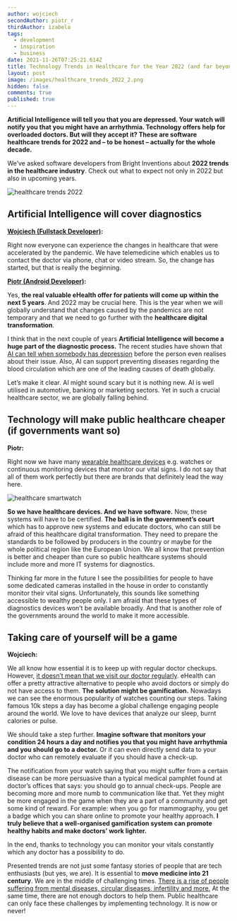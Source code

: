 ```yaml
---
author: wojciech
secondAuthor: piotr_r
thirdAuthor: izabela
tags:
  - development
  - inspiration
  - business
date: 2021-11-26T07:25:21.614Z
title: Technology Trends in Healthcare for the Year 2022 (and far beyond)
layout: post
image: /images/healthcare_trends_2022_2.png
hidden: false
comments: true
published: true
---
```

**Artificial Intelligence will tell you that you are depressed. Your watch will notify you that you might have an arrhythmia. Technology offers help for overloaded doctors. But will they accept it? These are software healthcare trends for 2022 and – to be honest – actually for the whole decade.**

We’ve asked software developers from Bright Inventions about **2022 trends in the healthcare industry**. Check out what to expect not only in 2022 but also in upcoming years.

![healthcare trends 2022](/images/healthcare_trends_2022_2.png)

## Artificial Intelligence will cover diagnostics

**[Wojciech (Fullstack Developer)](/about-us/wojciech/):**

Right now everyone can experience the changes in healthcare that were accelerated by the pandemic. We have telemedicine which enables us to contact the doctor via phone, chat or video stream. So, the change has started, but that is really the beginning.

**[Piotr (Android Developer)](/about-us/piotr-r/):**

Yes, **the real valuable eHealth offer for patients will come up within the next 5 years**. And 2022 may be crucial here. This is the year when we will globally understand that changes caused by the pandemics are not temporary and that we need to go further with the **healthcare digital transformation**. 

I think that in the next couple of years **Artificial Intelligence will become a huge part of the diagnostic process.** The recent studies have shown that [AI can tell when somebody has depression](https://www.forbes.com/sites/ganeskesari/2021/05/24/ai-can-now-detect-depression-from-just-your-voice/) before the person even realises about their issue. Also, AI can support preventing diseases regarding the blood circulation which are one of the leading causes of death globally. 

Let’s make it clear. AI might sound scary but it is nothing new. AI is well utilised in automotive, banking or marketing sectors. Yet in such a crucial healthcare sector, we are globally falling behind.

## Technology will make public healthcare cheaper (if governments want so)

**Piotr:**

Right now we have many [wearable healthcare devices](/blog/bluetooth-devices-that-change-healthcare/) e.g. watches or continuous monitoring devices that monitor our vital signs. I do not say that all of them work perfectly but there are brands that definitely lead the way here.

![healthcare smartwatch](/images/healthcare_wearable_devices.png)

**So we have healthcare devices. And we have software.** Now, these systems will have to be certified. **The ball is in the government’s court** which has to approve new systems and educate doctors, who can still be afraid of this healthcare digital transformation. They need to prepare the standards to be followed by producers in the country or maybe for the whole political region like the European Union. We all know that prevention is better and cheaper than cure so public healthcare systems should include more and more IT systems for diagnostics. 

Thinking far more in the future I see the possibilities for people to have some dedicated cameras installed in the house in order to constantly monitor their vital signs. Unfortunately, this sounds like something accessible to wealthy people only. I am afraid that these types of diagnostics devices won’t be available broadly. And that is another role of the governments around the world to make it more accessible.

## Taking care of yourself will be a game

**Wojciech:**

We all know how essential it is to keep up with regular doctor checkups. However, [it doesn’t mean that we visit our doctor regularly](https://www.verywellhealth.com/reasons-people-dont-go-to-the-doctor-4779661). eHealth can offer a pretty attractive alternative to people who avoid doctors or simply do not have access to them. **The solution might be gamification.** Nowadays we can see the enormous popularity of watches counting our steps. Taking famous 10k steps a day has become a global challenge engaging people around the world. We love to have devices that analyze our sleep, burnt calories or pulse. 

We should take a step further. **Imagine software that monitors your condition 24 hours a day and notifies you that you might have arrhythmia and you should go to a doctor.** Or it can even directly send data to your doctor who can remotely evaluate if you should have a check-up.

The notification from your watch saying that you might suffer from a certain disease can be more persuasive than a typical medical pamphlet found at doctor’s offices that says: you should go to annual check-ups. People are becoming more and more numb to communication like that. Yet they might be more engaged in the game when they are a part of a community and get some kind of reward. For example: when you go for mammography, you get a badge which you can share online to promote your healthy approach. **I truly believe that a well-organised gamification system can promote healthy habits and make doctors’ work lighter.**

In the end, thanks to technology you can monitor your vitals constantly which any doctor has a possibility to do.

Presented trends are not just some fantasy stories of people that are tech enthusiasts (but yes, we are). It is essential to **move medicine into 21 century**. We are in the middle of challenging times. [There is a rise of people suffering from mental diseases, circular diseases, infertility and more.](/blog/healthcare-software-development-not-a-future/) At the same time, there are not enough doctors to help them. Public healthcare can only face these challenges by implementing technology. It is now or never!